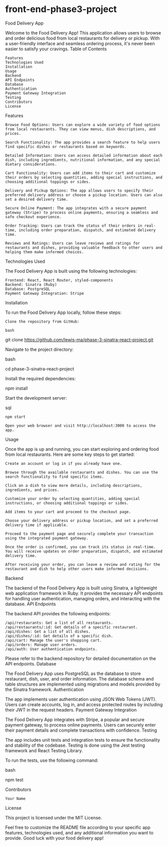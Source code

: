 # front-end-phase3-project
Food Delivery App

Welcome to the Food Delivery App! This application allows users to browse and order delicious food from local restaurants for delivery or pickup. With a user-friendly interface and seamless ordering process, it's never been easier to satisfy your cravings.
Table of Contents

    Features
    Technologies Used
    Installation
    Usage
    Backend
    API Endpoints
    Database
    Authentication
    Payment Gateway Integration
    Testing
    Contributors
    License

Features

    Browse Food Options: Users can explore a wide variety of food options from local restaurants. They can view menus, dish descriptions, and prices.

    Search Functionality: The app provides a search feature to help users find specific dishes or restaurants based on keywords.

    Detailed Information: Users can access detailed information about each dish, including ingredients, nutritional information, and any special dietary considerations.

    Cart Functionality: Users can add items to their cart and customize their orders by selecting quantities, adding special instructions, and choosing additional toppings or sides.

    Delivery and Pickup Options: The app allows users to specify their preferred delivery address or choose a pickup location. Users can also set a desired delivery time.

    Secure Online Payment: The app integrates with a secure payment gateway (Stripe) to process online payments, ensuring a seamless and safe checkout experience.

    Order Tracking: Users can track the status of their orders in real-time, including order preparation, dispatch, and estimated delivery time.

    Reviews and Ratings: Users can leave reviews and ratings for restaurants and dishes, providing valuable feedback to other users and helping them make informed choices.

Technologies Used

The Food Delivery App is built using the following technologies:

    Frontend: React, React Router, styled-components
    Backend: Sinatra (Ruby)
    Database: PostgreSQL
    Payment Gateway Integration: Stripe

Installation

To run the Food Delivery App locally, follow these steps:

    Clone the repository from GitHub:

    bash

git clone https://github.com/lewis-ma/phase-3-sinatra-react-project.git

Navigate to the project directory:

bash

cd phase-3-sinatra-react-project

Install the required dependencies:

npm install

Start the development server:

sql

    npm start

    Open your web browser and visit http://localhost:3000 to access the app.

Usage

Once the app is up and running, you can start exploring and ordering food from local restaurants. Here are some key steps to get started:

    Create an account or log in if you already have one.

    Browse through the available restaurants and dishes. You can use the search functionality to find specific items.

    Click on a dish to view more details, including descriptions, ingredients, and prices.

    Customize your order by selecting quantities, adding special instructions, or choosing additional toppings or sides.

    Add items to your cart and proceed to the checkout page.

    Choose your delivery address or pickup location, and set a preferred delivery time if applicable.

    Proceed to the payment page and securely complete your transaction using the integrated payment gateway.

    Once the order is confirmed, you can track its status in real-time. You will receive updates on order preparation, dispatch, and estimated delivery time.

    After receiving your order, you can leave a review and rating for the restaurant and dish to help other users make informed decisions.

Backend

The backend of the Food Delivery App is built using Sinatra, a lightweight web application framework in Ruby. It provides the necessary API endpoints for handling user authentication, managing orders, and interacting with the database.
API Endpoints

The backend API provides the following endpoints:

    /api/restaurants: Get a list of all restaurants.
    /api/restaurants/:id: Get details of a specific restaurant.
    /api/dishes: Get a list of all dishes.
    /api/dishes/:id: Get details of a specific dish.
    /api/cart: Manage the user's shopping cart.
    /api/orders: Manage user orders.
    /api/auth: User authentication endpoints.

Please refer to the backend repository for detailed documentation on the API endpoints.
Database

The Food Delivery App uses PostgreSQL as the database to store restaurant, dish, user, and order information. The database schema and table structures are implemented using migrations and models provided by the Sinatra framework.
Authentication

The app implements user authentication using JSON Web Tokens (JWT). Users can create accounts, log in, and access protected routes by including their JWT in the request headers.
Payment Gateway Integration

The Food Delivery App integrates with Stripe, a popular and secure payment gateway, to process online payments. Users can securely enter their payment details and complete transactions with confidence.
Testing

The app includes unit tests and integration tests to ensure the functionality and stability of the codebase. Testing is done using the Jest testing framework and React Testing Library.

To run the tests, use the following command:

bash

npm test

Contributors

    Your Name

License

This project is licensed under the MIT License.

Feel free to customize the README file according to your specific app features, technologies used, and any additional information you want to provide. Good luck with your food delivery app!
